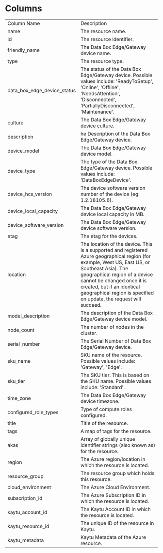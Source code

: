 # Columns  

<table>
	<tr><td>Column Name</td><td>Description</td></tr>
	<tr><td>name</td><td>The resource name.</td></tr>
	<tr><td>id</td><td>The resource identifier.</td></tr>
	<tr><td>friendly_name</td><td>The Data Box Edge/Gateway device name.</td></tr>
	<tr><td>type</td><td>The resource type.</td></tr>
	<tr><td>data_box_edge_device_status</td><td>The status of the Data Box Edge/Gateway device. Possible values include: 'ReadyToSetup', 'Online', 'Offline', 'NeedsAttention', 'Disconnected', 'PartiallyDisconnected', 'Maintenance'.</td></tr>
	<tr><td>culture</td><td>The Data Box Edge/Gateway device culture.</td></tr>
	<tr><td>description</td><td>he Description of the Data Box Edge/Gateway device.</td></tr>
	<tr><td>device_model</td><td>The Data Box Edge/Gateway device model.</td></tr>
	<tr><td>device_type</td><td>The type of the Data Box Edge/Gateway device. Possible values include: 'DataBoxEdgeDevice'.</td></tr>
	<tr><td>device_hcs_version</td><td>The device software version number of the device (eg: 1.2.18105.6).</td></tr>
	<tr><td>device_local_capacity</td><td>The Data Box Edge/Gateway device local capacity in MB.</td></tr>
	<tr><td>device_software_version</td><td>The Data Box Edge/Gateway device software version.</td></tr>
	<tr><td>etag</td><td>The etag for the devices.</td></tr>
	<tr><td>location</td><td>The location of the device. This is a supported and registered Azure geographical region (for example, West US, East US, or Southeast Asia). The geographical region of a device cannot be changed once it is created, but if an identical geographical region is specified on update, the request will succeed.</td></tr>
	<tr><td>model_description</td><td>The description of the Data Box Edge/Gateway device model.</td></tr>
	<tr><td>node_count</td><td>The number of nodes in the cluster.</td></tr>
	<tr><td>serial_number</td><td>The Serial Number of Data Box Edge/Gateway device.</td></tr>
	<tr><td>sku_name</td><td>SKU name of the resource. Possible values include: 'Gateway', 'Edge'.</td></tr>
	<tr><td>sku_tier</td><td>The SKU tier. This is based on the SKU name. Possible values include: 'Standard'.</td></tr>
	<tr><td>time_zone</td><td>The Data Box Edge/Gateway device timezone.</td></tr>
	<tr><td>configured_role_types</td><td>Type of compute roles configured.</td></tr>
	<tr><td>title</td><td>Title of the resource.</td></tr>
	<tr><td>tags</td><td>A map of tags for the resource.</td></tr>
	<tr><td>akas</td><td>Array of globally unique identifier strings (also known as) for the resource.</td></tr>
	<tr><td>region</td><td>The Azure region/location in which the resource is located.</td></tr>
	<tr><td>resource_group</td><td>The resource group which holds this resource.</td></tr>
	<tr><td>cloud_environment</td><td>The Azure Cloud Environment.</td></tr>
	<tr><td>subscription_id</td><td>The Azure Subscription ID in which the resource is located.</td></tr>
	<tr><td>kaytu_account_id</td><td>The Kaytu Account ID in which the resource is located.</td></tr>
	<tr><td>kaytu_resource_id</td><td>The unique ID of the resource in Kaytu.</td></tr>
	<tr><td>kaytu_metadata</td><td>Kaytu Metadata of the Azure resource.</td></tr>
</table>